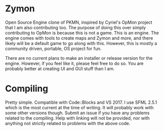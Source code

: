 # Zymon

Open Source Engine clone of PKMN, inspired by Cyriel's OpMon project that I am also contributing too.
The purpose of doing this over simply contributing to OpMon is because this is not a game. This is an engine. The engine comes with tools to create maps and Zymon and more, and there likely will be a default game to go along with this. However, this is mostly a community driven, portable, OS project for fun.

There are no current plans to make an installer or release version for the engine. However, if you feel like it, please feel free to do so. You are probably better at creating UI and GUI stuff than I am.

# Compiling

Pretty simple. Compatible with Code::Blocks and VS 2017. I use SFML 2.5.1 which is the most current at the time of writing. It will probably work with some other versions though.
Submit an issue if you have any problems related to the compiling. Help with linking will not be provided, nor with anything not strictly related to problems with the above code.
